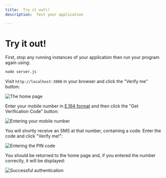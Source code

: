 ```yaml
---
title:  Try it out\!
description:  Test your application

---
```


Try it out\!
=============

First, stop any running instances of your application then run your program again using:

```sh
node server.js
```

Visit `http://localhost:3000` in your browser and click the "Verify me" button:

![The home page](/images/tutorials/verify-stepup-auth-home-page.png)

Enter your mobile number in [E.164 format](/concepts/guides/glossary#e-164-format) and then click the "Get Verification Code" button:

![Entering your mobile number](/images/tutorials/verify-stepup-auth-enter-number-filled.png)

You will shortly receive an SMS at that number, containing a code. Enter the code and click "Verify me\!":

![Entering the PIN code](/images/tutorials/verify-stepup-auth-enter-code-filled.png)

You should be returned to the home page and, if you entered the number correctly, it will be displayed:

![Successful authentication](/images/tutorials/verify-stepup-auth-success.png)

